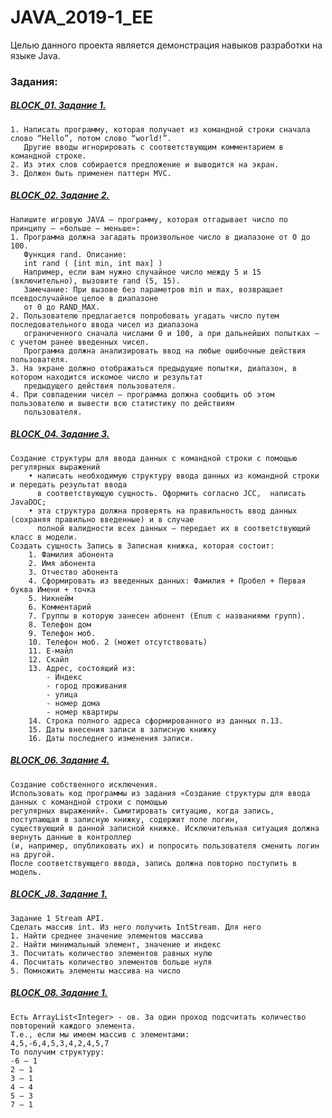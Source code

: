 # JAVA_2019-1_EE
Целью данного проекта является демонстрация навыков разработки на языке Java.

### Задания:

##### [BLOCK_01. Задание 1.]()
    1. Написать программу, которая получает из командной строки сначала слово “Hello”, потом слово “world!”. 
       Другие вводы игнорировать с соответствующим комментарием в командной строке. 
    2. Из этих слов собирается предложение и выводится на экран.
    3. Должен быть применен паттерн MVC.
    
##### [BLOCK_02. Задание 2.]()
    Напишите игровую JAVA – программу, которая отгадывает число по принципу – «больше – меньше»:
    1. Программа должна загадать произвольное число в диапазоне от 0 до 100. 
       Функция rand. Описание:
       int rand ( [int min, int max] )
       Например, если вам нужно случайное число между 5 и 15 (включительно), вызовите rand (5, 15).
       Замечание: При вызове без параметров min и max, возвращает псевдослучайное целое в диапазоне 
       от 0 до RAND_MAX. 
    2. Пользователю предлагается попробовать угадать число путем последовательного ввода чисел из диапазона 
       ограниченного сначала числами 0 и 100, а при дальнейших попытках – с учетом ранее введенных чисел. 
       Программа должна анализировать ввод на любые ошибочные действия пользователя.
    3. На экране должно отображаться предыдущие попытки, диапазон, в котором находится искомое число и результат 
       предыдущего действия пользователя.
    4. При совпадении чисел – программа должна сообщить об этом пользователю и вывести всю статистику по действиям 
       пользователя.
       
##### [BLOCK_04. Задание 3.]()
    Создание структуры для ввода данных с командной строки с помощью регулярных выражений 
        • написать необходимую структуру ввода данных из командной строки и передать результат ввода 
          в соответствующую сущность. Оформить согласно JCC,  написать JavaDOC;
        • эта структура должна проверять на правильность ввод данных (сохраняя правильно введенные) и в случае 
          полной валидности всех данных – передает их в соответствующий класс в модели.
    Создать сущность Запись в Записная книжка, которая состоит:
        1. Фамилия абонента 
        2. Имя абонента
        3. Отчество абонента
        4. Сформировать из введенных данных: Фамилия + Пробел + Первая буква Имени + точка
        5. Никнейм 
        6. Комментарий 
        7. Группы в которую занесен абонент (Enum с названиями групп).
        8. Телефон дом
        9. Телефон моб.
        10. Телефон моб. 2 (может отсутствовать)
        11. Е-майл
        12. Скайп
        13. Адрес, состоящий из:
            - Индекс
            - город проживания
            - улица
            - номер дома
            - номер квартиры
        14. Строка полного адреса сформированного из данных п.13.
        15. Даты внесения записи в записную книжку
        16. Даты последнего изменения записи.
        
##### [BLOCK_06. Задание 4.]()
    Создание собственного исключения.
    Использовать код программы из задания «Создание структуры для ввода данных с командной строки с помощью 
    регулярных выражений». Сымитировать ситуацию, когда запись, поступающая в записную книжку, содержит поле логин,  
    существующий в данной записной книжке. Исключительная ситуация должна вернуть данные в контроллер 
    (и, например, опубликовать их) и попросить пользователя сменить логин на другой. 
    После соответствующего ввода, запись должна повторно поступить в модель.
    
##### [BLOCK_J8. Задание 1.]()
    Задание 1 Stream API.
    Сделать массив int. Из него получить IntStream. Для него 
    1. Найти среднее значение элементов массива
    2. Найти минимальный элемент, значение и индекс
    3. Посчитать количество элементов равных нулю
    4. Посчитать количество элементов больше нуля
    5. Помножить элементы массива на число
    
##### [BLOCK_08. Задание 1.]()
    Есть ArrayList<Integer> - ов. За один проход подсчитать количество повторений каждого элемента.
    Т.е., если мы имеем массив с элементами:
    4,5,-6,4,5,3,4,2,4,5,7
    То получим структуру:
    -6 – 1
    2 – 1
    3 – 1
    4 – 4
    5 – 3
    7 – 1
